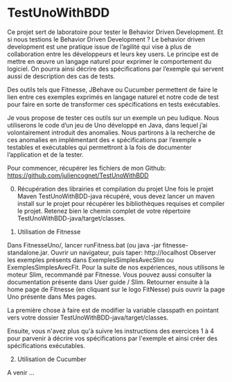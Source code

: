 # TestUnoWithBDD

Ce projet sert de laboratoire pour tester le Behavior Driven Development.
Et si nous testions le Behavior Driven Development ?
Le behavior driven development est une pratique issue de l’agilité qui vise à plus 
de collaboration entre les développeurs et leurs key users. Le principe est de mettre 
en œuvre un langage naturel pour exprimer le comportement du logiciel. On pourra ainsi 
décrire des spécifications par l’exemple qui servent aussi de description des cas de tests. 

Des outils tels que Fitnesse, JBehave ou Cucumber permettent de faire le lien entre ces 
exemples exprimés en langage naturel et notre code de test pour faire en sorte de transformer 
ces spécifications en tests exécutables. 

Je vous propose de tester ces outils sur un exemple un peu ludique. 
Nous utiliserons le code d’un jeu de Uno développé en Java, dans lequel j’ai volontairement 
introduit des anomalies. 
Nous partirons à la recherche de ces anomalies en implémentant des « spécifications par 
l’exemple » testables et exécutables qui permettront à la fois de documenter l’application 
et de la tester. 

Pour commencer, récupérer les fichiers de mon Github: https://github.com/juliencognet/TestUnoWithBDD

0. Récupération des librairies et compilation du projet
Une fois le projet Maven TestUnoWithBDD-java récupéré, vous devez lancer un maven install sur le
projet pour récupérer les bibliothèques requises et compiler le projet. 
Retenez bien le chemin complet de votre répertoire TestUnoWithBDD-java/target/classes.


1. Utilisation de Fitnesse

Dans FitnesseUno/, lancer runFitness.bat (ou java -jar fitnesse-standalone.jar.
Ouvrir un navigateur, puis taper: http://localhost
Observer les exemples présents dans ExemplesSimplesAvecSlim ou ExemplesSimplesAvecFit.
Pour la suite de nos expériences, nous utilisons le moteur Slim, recommandé par Fitnesse.
Vous pouvez aussi consulter la documentation présente dans User guide / Slim.
Retourner ensuite à la home page de Fitnesse (en cliquant sur le logo FitNesse) puis ouvrir la 
page Uno présente dans Mes pages.

La première chose à faire est de modifier la variable classpath en pointant vers votre dossier 
TestUnoWithBDD-java/target/classes.

Ensuite, vous n'avez plus qu'à suivre les instructions des exercices 1 à 4 pour parvenir à 
décrire vos spécifications par l'exemple et ainsi créer des spécifications exécutables.


2. Utilisation de Cucumber

A venir ...
